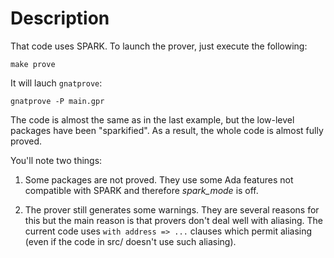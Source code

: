 
# Description

That code uses SPARK. To launch the prover, just execute the following:

	make prove

It will lauch `gnatprove`:

	gnatprove -P main.gpr

The code is almost the same as in the last example, but the low-level
packages have been "sparkified". As a result, the whole code is
almost fully proved.

You'll note two things:

1. Some packages are not proved. They use some Ada features not compatible with
   SPARK and therefore *spark_mode* is off.

2. The prover still generates some warnings. They are several reasons for this but
   the main reason is that provers don't deal well with aliasing. The current
   code uses `with address => ...` clauses which permit aliasing (even if
   the code in src/ doesn't use such aliasing).

